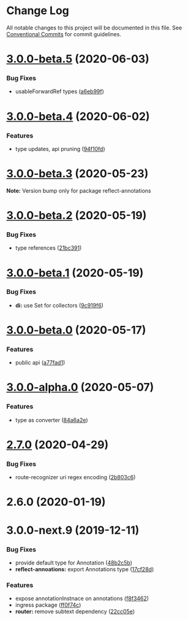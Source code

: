 # Change Log

All notable changes to this project will be documented in this file.
See [Conventional Commits](https://conventionalcommits.org) for commit guidelines.

# [3.0.0-beta.5](https://github.com/ingress/ingress/compare/reflect-annotations@3.0.0-beta.4...reflect-annotations@3.0.0-beta.5) (2020-06-03)


### Bug Fixes

* usableForwardRef types ([a6eb99f](https://github.com/ingress/ingress/commit/a6eb99f238ad97018650f8140cadb58e8821fc24))





# [3.0.0-beta.4](https://github.com/ingress/ingress/compare/reflect-annotations@3.0.0-beta.3...reflect-annotations@3.0.0-beta.4) (2020-06-02)


### Features

* type updates, api pruning ([94f10fd](https://github.com/ingress/ingress/commit/94f10fd930a0f35e5c3a40361cd224e93a427f85))





# [3.0.0-beta.3](https://github.com/ingress/ingress/compare/reflect-annotations@3.0.0-beta.2...reflect-annotations@3.0.0-beta.3) (2020-05-23)

**Note:** Version bump only for package reflect-annotations





# [3.0.0-beta.2](https://github.com/ingress/ingress/compare/reflect-annotations@3.0.0-beta.1...reflect-annotations@3.0.0-beta.2) (2020-05-19)


### Bug Fixes

* type references ([21bc391](https://github.com/ingress/ingress/commit/21bc3916c097dcd9186740198a795fb2bc695c38))





# [3.0.0-beta.1](https://github.com/ingress/ingress/compare/reflect-annotations@3.0.0-beta.0...reflect-annotations@3.0.0-beta.1) (2020-05-19)


### Bug Fixes

* **di:** use Set for collectors ([9c919f6](https://github.com/ingress/ingress/commit/9c919f6d40d4d68a383d536e46fd0b7c2130c998))





# [3.0.0-beta.0](https://github.com/ingress/ingress/compare/reflect-annotations@3.0.0-alpha.0...reflect-annotations@3.0.0-beta.0) (2020-05-17)


### Features

* public api ([a77fad1](https://github.com/ingress/ingress/commit/a77fad13d62ecc39cf4c7427325d144344106af5))





# [3.0.0-alpha.0](https://github.com/ingress/ingress/compare/reflect-annotations@2.7.0...reflect-annotations@3.0.0-alpha.0) (2020-05-07)


### Features

* type as converter ([84a6a2e](https://github.com/ingress/ingress/commit/84a6a2e8ef36d283a74d23d6242f7b7ac4f14037))





# [2.7.0](https://github.com/ingress/ingress/compare/reflect-annotations@2.6.0...reflect-annotations@2.7.0) (2020-04-29)


### Bug Fixes

* route-recognizer uri regex encoding ([2b803c6](https://github.com/ingress/ingress/commit/2b803c6b42c65b0be0310b7ba37f2f995e7e6af9))





# 2.6.0 (2020-01-19)



# 3.0.0-next.9 (2019-12-11)


### Bug Fixes

* provide default type for Annotation ([48b2c5b](https://github.com/ingress/ingress/commit/48b2c5b45a8394c6482eefe53768d1481771fd54))
* **reflect-annoations:** export Annotations type ([17cf28d](https://github.com/ingress/ingress/commit/17cf28dc31039723dc0c4cbf6a82092a91651a94))


### Features

* expose annotationInstnace on annotations ([f8f3462](https://github.com/ingress/ingress/commit/f8f346213acec1b728a0b8169e4506cf44e8b3d5))
* ingress package ([ff0f74c](https://github.com/ingress/ingress/commit/ff0f74c80ac59044db0a571e2a1c88a64f62e8fd))
* **router:** remove subtext dependency ([22cc05e](https://github.com/ingress/ingress/commit/22cc05e109129299d85d04d5d4767338e6c4964b))
